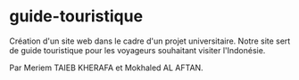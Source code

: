 # guide-touristique
Création d'un site web dans le cadre d'un projet universitaire.
Notre site sert de guide touristique pour les voyageurs souhaitant visiter l'Indonésie.

Par Meriem TAIEB KHERAFA et Mokhaled AL AFTAN.
